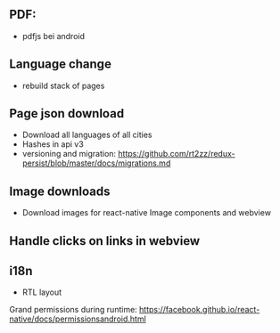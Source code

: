 ## PDF:
 * pdfjs bei android
## Language change
 * rebuild stack of pages
## Page json download
 * Download all languages of all cities
 * Hashes in api v3
 * versioning and migration: https://github.com/rt2zz/redux-persist/blob/master/docs/migrations.md
## Image downloads
 * Download images for react-native Image components and webview
## Handle clicks on links in webview

## i18n
 * RTL layout


Grand permissions during runtime: https://facebook.github.io/react-native/docs/permissionsandroid.html
